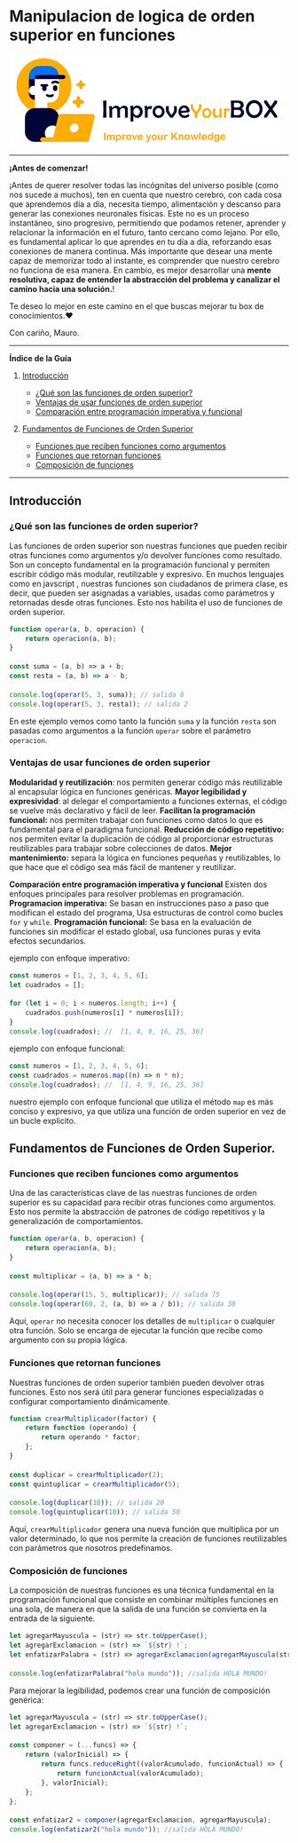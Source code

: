 # Manipulacion de logica de orden superior en funciones

<img src="/resources/logo.png">
<hr />
<b>¡Antes de comenzar!</b>

¡Antes de querer resolver todas las incógnitas del universo posible (como nos sucede a muchos), ten en cuenta que nuestro cerebro, con cada cosa que aprendemos día a día, necesita tiempo, alimentación y descanso para generar las conexiones neuronales físicas. Este no es un proceso instantáneo, sino progresivo, permitiendo que podamos retener, aprender y relacionar la información en el futuro, tanto cercano como lejano.
Por ello, es fundamental aplicar lo que aprendes en tu día a día, reforzando esas conexiones de manera continua. Más importante que desear una mente capaz de memorizar todo al instante, es comprender que nuestro cerebro no funciona de esa manera. En cambio, es mejor desarrollar una **mente resolutiva, capaz de entender la abstracción del problema y canalizar el camino hacia una solución.**!

Te deseo lo mejor en este camino en el que buscas mejorar tu box de conocimientos.❤️

Con cariño, Mauro.

<hr />

**Índice de la Guía**

1. [Introducción](#introducción)

    - [¿Qué son las funciones de orden superior?](#qué-son-las-funciones-de-orden-superior)
    - [Ventajas de usar funciones de orden superior](#ventajas-de-usar-funciones-de-orden-superior)
    - [Comparación entre programación imperativa y funcional](#comparación-entre-programación-imperativa-y-funcional)

2. [Fundamentos de Funciones de Orden Superior](#fundamentos-de-funciones-de-orden-superior)
    - [Funciones que reciben funciones como argumentos](#funciones-que-reciben-funciones-como-argumentos)
    - [Funciones que retornan funciones](#funciones-que-retornan-funciones)
    - [Composición de funciones](#composición-de-funciones)

---

## Introducción

### ¿Qué son las funciones de orden superior?

Las funciones de orden superior son nuestras funciones que pueden recibir otras funciones como argumentos y/o devolver funciones como resultado. Son un concepto fundamental en la programación funcional y permiten escribir código más modular, reutilizable y expresivo.
En muchos lenguajes como en javscript , nuestras funciones son ciudadanos de primera clase, es decir, que pueden ser asignadas a variables, usadas como parámetros y retornadas desde otras funciones. Esto nos habilita el uso de funciones de orden superior.

```javascript
function operar(a, b, operacion) {
    return operacion(a, b);
}

const suma = (a, b) => a + b;
const resta = (a, b) => a - b;

console.log(operar(5, 3, suma)); // salida 8
console.log(operar(5, 3, resta)); // salida 2
```

En este ejemplo vemos como tanto la función `suma` y la función `resta` son pasadas como argumentos a la función `operar` sobre el parámetro `operacion`.

### Ventajas de usar funciones de orden superior

**Modularidad y reutilización**: nos permiten generar código más reutilizable al encapsular lógica en funciones genéricas.
**Mayor legibilidad y expresividad**: al delegar el comportamiento a funciones externas, el código se vuelve más declarativo y fácil de leer.
**Facilitan la programación funcional:** nos permiten trabajar con funciones como datos lo que es fundamental para el paradigma funcional.
**Reducción de código repetitivo:** nos permiten evitar la duplicación de código al proporcionar estructuras reutilizables para trabajar sobre colecciones de datos.
**Mejor mantenimiento:** separa la lógica en funciones pequeñas y reutilizables, lo que hace que el código sea más fácil de mantener y reutilizar.

**Comparación entre programación imperativa y funcional**
Existen dos enfoques principales para resolver problemas en programación.
**Programacion imperativa:** Se basan en instrucciones paso a paso que modifican el estado del programa, Usa estructuras de control como bucles `for` y `while`.
**Programación funcional:** Se basa en la evaluación de funciones sin modificar el estado global, usa funciones puras y evita efectos secundarios.

ejemplo con enfoque imperativo:

```javascript
const numeros = [1, 2, 3, 4, 5, 6];
let cuadrados = [];

for (let i = 0; i < numeros.length; i++) {
    cuadrados.push(numeros[i] * numeros[i]);
}
console.log(cuadrados); //  [1, 4, 9, 16, 25, 36]
```

ejemplo con enfoque funcional:

```javascript
const numeros = [1, 2, 3, 4, 5, 6];
const cuadrados = numeros.map((n) => n * n);
console.log(cuadrados); //  [1, 4, 9, 16, 25, 36]
```

nuestro ejemplo con enfoque funcional que utiliza el método `map` es más conciso y expresivo, ya que utiliza una función de orden superior en vez de un bucle explicito.

## Fundamentos de Funciones de Orden Superior.

### Funciones que reciben funciones como argumentos

Una de las características clave de las nuestras funciones de orden superior es su capacidad para recibir otras funciones como argumentos. Esto nos permite la abstracción de patrones de código repetitivos y la generalización de comportamientos.

```javascript
function operar(a, b, operacion) {
    return operacion(a, b);
}

const multiplicar = (a, b) => a * b;

console.log(operar(15, 5, multiplicar)); // salida 75
console.log(operar(60, 2, (a, b) => a / b)); // salida 30
```

Aquí, `operar` no necesita conocer los detalles de `multiplicar` o cualquier otra función. Solo se encarga de ejecutar la función que recibe como argumento con su propia lógica.

### Funciones que retornan funciones

Nuestras funciones de orden superior también pueden devolver otras funciones. Esto nos será útil para generar funciones especializadas o configurar comportamiento dinámicamente.

```javascript
function crearMultiplicador(factor) {
    return function (operando) {
        return operando * factor;
    };
}

const duplicar = crearMultiplicador(2);
const quintuplicar = crearMultiplicador(5);

console.log(duplicar(10)); // salida 20
console.log(quintuplicar(10)); // salida 50
```

Aquí, `crearMultiplicador` genera una nueva función que multiplica por un valor determinado, lo que nos permite la creación de funciones reutilizables con parámetros que nosotros predefinamos.

### Composición de funciones

La composición de nuestras funciones es una técnica fundamental en la programación funcional que consiste en combinar múltiples funciones en una sola, de manera en que la salida de una función se convierta en la entrada de la siguiente.

```javascript
let agregarMayuscula = (str) => str.toUpperCase();
let agregarExclamacion = (str) => `${str} !`;
let enfatizarPalabra = (str) => agregarExclamacion(agregarMayuscula(str));

console.log(enfatizarPalabra("hola mundo")); //salida HOLA MUNDO!
```

Para mejorar la legibilidad, podemos crear una función de composición genérica:

```javascript
let agregarMayuscula = (str) => str.toUpperCase();
let agregarExclamacion = (str) => `${str} !`;

const componer = (...funcs) => {
    return (valorInicial) => {
        return funcs.reduceRight((valorAcumulado, funcionActual) => {
            return funcionActual(valorAcumulado);
        }, valorInicial);
    };
};

const enfatizar2 = componer(agregarExclamacion, agregarMayuscula);
console.log(enfatizar2("hola mundo")); //salida HOLA MUNDO!
```

